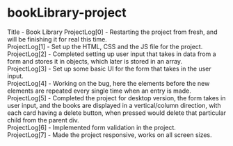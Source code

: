 # bookLibrary-project
Title - Book Library
ProjectLog[0] - Restarting the project from fresh, and will be finishing it for real this time. </br>
ProjectLog[1] - Set up the HTML, CSS and the JS file for the project. </br>
ProjectLog[2] - Completed setting up user input that takes in data from a form and stores it in objects, which later is stored in an array. </br>
ProjectLog[3] - Set up some basic UI for the form that takes in the user input. </br>
ProjectLog[4] - Working on the bug, here the elements before the new elements are repeated every single time when an entry is made. </br>
ProjectLog[5] - Completed the project for desktop version, the form takes in user input, and the books are displayed in a vertical/column direction, with each card having a delete button, when pressed would delete that particular child from the parent div. </br>
ProjectLog[6] - Implemented form validation in the project. </br>
ProjectLog[7] - Made the project responsive, works on all screen sizes. </br>